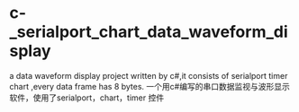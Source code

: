 # c-_serialport_chart_data_waveform_display
a data waveform display project written by c#,it consists of serialport timer chart ,every data frame has 8 bytes.
一个用c#编写的串口数据监视与波形显示软件，使用了serialport，chart，timer 控件
